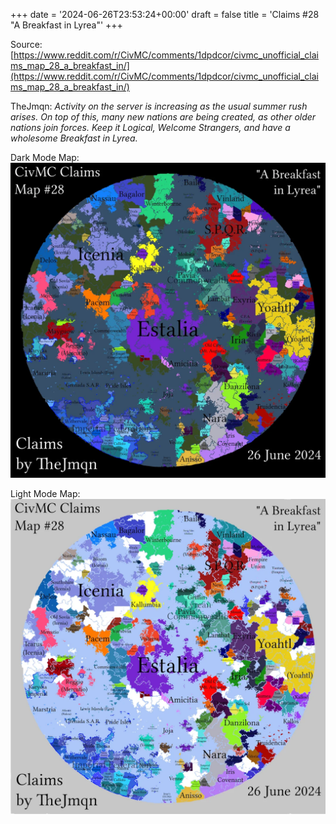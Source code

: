 +++
date = '2024-06-26T23:53:24+00:00'
draft = false
title = 'Claims #28 "A Breakfast in Lyrea"'
+++

Source: [https://www.reddit.com/r/CivMC/comments/1dpdcor/civmc_unofficial_claims_map_28_a_breakfast_in/](https://www.reddit.com/r/CivMC/comments/1dpdcor/civmc_unofficial_claims_map_28_a_breakfast_in/)

TheJmqn: *Activity on the server is increasing as the usual summer rush arises. On top of this, many new nations are being created, as other older nations join forces. Keep it Logical, Welcome Strangers, and have a wholesome Breakfast in Lyrea.*

Dark Mode Map:
[![Claims #28](https://raw.githubusercontent.com/CivMC-Map-Archive/civmc-map-archive.github.io/refs/heads/main/public/images/CivMC-Claims-28.webp)](https://raw.githubusercontent.com/CivMC-Map-Archive/civmc-map-archive.github.io/refs/heads/main/public/images/CivMC-Claims-28.webp)

Light Mode Map:
[![Claims #28 Light](https://raw.githubusercontent.com/CivMC-Map-Archive/civmc-map-archive.github.io/refs/heads/main/public/images/CivMC-Claims-28-Light.webp)](https://raw.githubusercontent.com/CivMC-Map-Archive/civmc-map-archive.github.io/refs/heads/main/public/images/CivMC-Claims-28-Light.webp)
